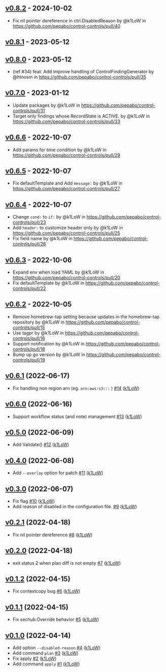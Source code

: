 ## [v0.8.2](https://github.com/pepabo/control-controls/compare/v0.8.1...v0.8.2) - 2024-10-02
- Fix nil pointer dereference in ctrl.DisabledReason by @k1LoW in https://github.com/pepabo/control-controls/pull/40

## [v0.8.1](https://github.com/pepabo/control-controls/compare/v0.8.0...v0.8.1) - 2023-05-12

## [v0.8.0](https://github.com/pepabo/control-controls/compare/v0.7.0...v0.8.0) - 2023-05-12
- (ref #34) feat: Add improve handling of ControlFindingGenerator by @htnosm in https://github.com/pepabo/control-controls/pull/35

## [v0.7.0](https://github.com/pepabo/control-controls/compare/v0.6.6...v0.7.0) - 2023-01-12
- Update packages by @k1LoW in https://github.com/pepabo/control-controls/pull/31
- Target only findings whose RecordState is ACTIVE. by @k1LoW in https://github.com/pepabo/control-controls/pull/33

## [v0.6.6](https://github.com/pepabo/control-controls/compare/v0.6.5...v0.6.6) - 2022-10-07
- Add params for time condition by @k1LoW in https://github.com/pepabo/control-controls/pull/29

## [v0.6.5](https://github.com/pepabo/control-controls/compare/v0.6.4...v0.6.5) - 2022-10-07
- Fix defaultTemplate and Add `message:` by @k1LoW in https://github.com/pepabo/control-controls/pull/27

## [v0.6.4](https://github.com/pepabo/control-controls/compare/v0.6.3...v0.6.4) - 2022-10-07
- Change `cond:` to `if:` by @k1LoW in https://github.com/pepabo/control-controls/pull/23
- Add `header:` to customize header only by @k1LoW in https://github.com/pepabo/control-controls/pull/25
- Fix field name by @k1LoW in https://github.com/pepabo/control-controls/pull/26

## [v0.6.3](https://github.com/pepabo/control-controls/compare/v0.6.2...v0.6.3) - 2022-10-06
- Expand env when load YAML by @k1LoW in https://github.com/pepabo/control-controls/pull/20
- Fix defaultTemplate by @k1LoW in https://github.com/pepabo/control-controls/pull/22

## [v0.6.2](https://github.com/pepabo/control-controls/compare/v0.6.1...v0.6.2) - 2022-10-05
- Remove homebrew-tap setting because updates in the homebrew-tap repository by @k1LoW in https://github.com/pepabo/control-controls/pull/15
- Use tagpr by @k1LoW in https://github.com/pepabo/control-controls/pull/16
- Support notification by @k1LoW in https://github.com/pepabo/control-controls/pull/18
- Bump up go version by @k1LoW in https://github.com/pepabo/control-controls/pull/19

## [v0.6.1](https://github.com/pepabo/control-controls/compare/v0.6.0...v0.6.1) (2022-06-17)

* Fix handling non region arn (eg. `arn:aws:s3:::` ) [#14](https://github.com/pepabo/control-controls/pull/14) ([k1LoW](https://github.com/k1LoW))

## [v0.6.0](https://github.com/pepabo/control-controls/compare/v0.5.0...v0.6.0) (2022-06-16)

* Support workflow status (and note) management [#13](https://github.com/pepabo/control-controls/pull/13) ([k1LoW](https://github.com/k1LoW))

## [v0.5.0](https://github.com/pepabo/control-controls/compare/v0.4.0...v0.5.0) (2022-06-09)

* Add Validate() [#12](https://github.com/pepabo/control-controls/pull/12) ([k1LoW](https://github.com/k1LoW))

## [v0.4.0](https://github.com/pepabo/control-controls/compare/v0.3.0...v0.4.0) (2022-06-08)

* Add `--overlay` option for patch [#11](https://github.com/pepabo/control-controls/pull/11) ([k1LoW](https://github.com/k1LoW))

## [v0.3.0](https://github.com/pepabo/control-controls/compare/v0.2.1...v0.3.0) (2022-06-07)

* Fix flag [#10](https://github.com/pepabo/control-controls/pull/10) ([k1LoW](https://github.com/k1LoW))
* Add reason of disabled in the configuration file. [#9](https://github.com/pepabo/control-controls/pull/9) ([k1LoW](https://github.com/k1LoW))

## [v0.2.1](https://github.com/pepabo/control-controls/compare/v0.2.0...v0.2.1) (2022-04-18)

* Fix nil pointer dereference [#8](https://github.com/pepabo/control-controls/pull/8) ([k1LoW](https://github.com/k1LoW))

## [v0.2.0](https://github.com/pepabo/control-controls/compare/v0.1.2...v0.2.0) (2022-04-18)

* exit status 2 when plan diff is not empty [#7](https://github.com/pepabo/control-controls/pull/7) ([k1LoW](https://github.com/k1LoW))

## [v0.1.2](https://github.com/pepabo/control-controls/compare/v0.1.1...v0.1.2) (2022-04-15)

* Fix contextcopy bug [#6](https://github.com/pepabo/control-controls/pull/6) ([k1LoW](https://github.com/k1LoW))

## [v0.1.1](https://github.com/pepabo/control-controls/compare/v0.1.0...v0.1.1) (2022-04-15)

* Fix sechub.Override behavior [#5](https://github.com/pepabo/control-controls/pull/5) ([k1LoW](https://github.com/k1LoW))

## [v0.1.0](https://github.com/pepabo/control-controls/compare/60006830255c...v0.1.0) (2022-04-14)

* Add option `--disabled-reason` [#4](https://github.com/pepabo/control-controls/pull/4) ([k1LoW](https://github.com/k1LoW))
* Add command `plan` [#3](https://github.com/pepabo/control-controls/pull/3) ([k1LoW](https://github.com/k1LoW))
* Fix apply [#2](https://github.com/pepabo/control-controls/pull/2) ([k1LoW](https://github.com/k1LoW))
* Add command `apply` [#1](https://github.com/pepabo/control-controls/pull/1) ([k1LoW](https://github.com/k1LoW))
